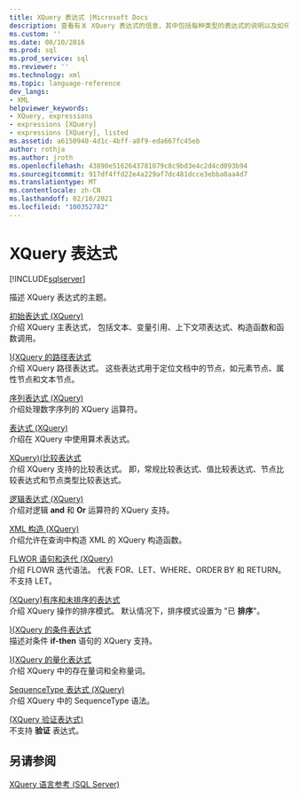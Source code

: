 ```yaml
---
title: XQuery 表达式 |Microsoft Docs
description: 查看有关 XQuery 表达式的信息，其中包括每种类型的表达式的说明以及如何使用它们。
ms.custom: ''
ms.date: 08/10/2016
ms.prod: sql
ms.prod_service: sql
ms.reviewer: ''
ms.technology: xml
ms.topic: language-reference
dev_langs:
- XML
helpviewer_keywords:
- XQuery, expressions
- expressions [XQuery]
- expressions [XQuery], listed
ms.assetid: a6150940-4d1c-4bff-a8f9-eda667fc45eb
author: rothja
ms.author: jroth
ms.openlocfilehash: 43890e5162643781079c8c9bd3e4c2d4cd093b94
ms.sourcegitcommit: 917df4ffd22e4a229af7dc481dcce3ebba0aa4d7
ms.translationtype: MT
ms.contentlocale: zh-CN
ms.lasthandoff: 02/10/2021
ms.locfileid: "100352782"
---
```

# <a name="xquery-expressions"></a>XQuery 表达式
[!INCLUDE[sqlserver](../includes/applies-to-version/sqlserver.md)]

  描述 XQuery 表达式的主题。  
  

 [初始表达式 &#40;XQuery&#41;](../xquery/primary-expressions-xquery.md)  
 介绍 XQuery 主表达式， 包括文本、变量引用、上下文项表达式、构造函数和函数调用。  
  
 [&#41;&#40;XQuery 的路径表达式 ](../xquery/path-expressions-xquery.md)  
 介绍 XQuery 路径表达式。 这些表达式用于定位文档中的节点，如元素节点、属性节点和文本节点。  
  
 [序列表达式 &#40;XQuery&#41;](../xquery/sequence-expressions-xquery.md)  
 介绍处理数字序列的 XQuery 运算符。  
  
 [表达式 &#40;XQuery&#41;](../xquery/arithmetic-expressions-xquery.md)  
 介绍在 XQuery 中使用算术表达式。  
  
 [XQuery&#41;&#40;比较表达式 ](../xquery/comparison-expressions-xquery.md)  
 介绍 XQuery 支持的比较表达式。 即，常规比较表达式、值比较表达式、节点比较表达式和节点类型比较表达式。  
  
 [逻辑表达式 &#40;XQuery&#41;](../xquery/logical-expressions-xquery.md)  
 介绍对逻辑 **and** 和 **Or** 运算符的 XQuery 支持。  
  
 [XML 构造 &#40;XQuery&#41;](../xquery/xml-construction-xquery.md)  
 介绍允许在查询中构造 XML 的 XQuery 构造函数。  
  
 [FLWOR 语句和迭代 &#40;XQuery&#41;](../xquery/flwor-statement-and-iteration-xquery.md)  
 介绍 FLOWR 迭代语法。 代表 FOR、LET、WHERE、ORDER BY 和 RETURN。 不支持 LET。  
  
 [&#40;XQuery&#41;有序和未排序的表达式 ](../xquery/ordered-and-unordered-expressions-xquery.md)  
 介绍 XQuery 操作的排序模式。 默认情况下，排序模式设置为 "已 **排序**"。  
  
 [&#41;&#40;XQuery 的条件表达式 ](../xquery/conditional-expressions-xquery.md)  
 描述对条件 **if-then** 语句的 XQuery 支持。  
  
 [&#41;&#40;XQuery 的量化表达式 ](../xquery/quantified-expressions-xquery.md)  
 介绍 XQuery 中的存在量词和全称量词。  
  
 [SequenceType 表达式 &#40;XQuery&#41;](../xquery/sequencetype-expressions-xquery.md)  
 介绍 XQuery 中的 SequenceType 语法。  
  
 [&#40;XQuery 验证表达式&#41;](../xquery/validate-expressions-xquery.md)  
 不支持 **验证** 表达式。  
  
## <a name="see-also"></a>另请参阅  
 [XQuery 语言参考 (SQL Server)](../xquery/xquery-language-reference-sql-server.md)  
  
  

